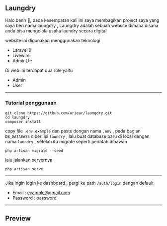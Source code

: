 ## Laungdry

Halo banh 👋, pada kesempatan kali ini saya membagikan project saya yang saya beri nama laungdry , Laungdry adalah sebuah website dimana disana anda bisa mengelola usaha laundry secara digital

website ini digunakan menggunakan teknologi
- Laravel 9
- Livewire
- AdminLte

Di web ini terdapat dua role yaitu
- Admin
- User

---
### Tutorial penggunaan

    git clone https://github.com/ariear/laungdry.git
    cd laungdry
    composer install 
 copy file `.env.example` dan paste dengan nama `.env` , pada bagian `DB_DATABASE` diberi isi `laundry` , lalu buat database baru di local dengan nama `laundry` , setelah itu migrate seperti perintah dibawah
 
    php artisan migrate --seed
    
lalu jalankan servernya

    php artisan serve
    
---

Jika ingin login ke dashboard , pergi ke path `/auth/login` dengan default
- Email : example@gmail.com
- Password : password

---
## Preview
